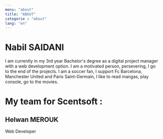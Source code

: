 ```yaml
---
menu: "about"
title: "ABOUT"
categorie : "about"
lang: "en"
---
```


# Nabil SAIDANI 

I am currently in my 3rd year Bachelor's degree as a digital project manager with a web development option. I am a motivated person, persevering, I go to the end of the projects. I am a soccer fan, I support Fc Barcelona, Manchester United and Paris Saint-Germain, I like to read mangas, play console, go to the movies.

# My team for Scentsoft :  

## Helwan MEROUK

Web Developer